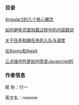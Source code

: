 ### 目录
[Angular2的几个核心概念](https://github.com/rowone/blog/issues/5)

[如何避免页面加载过程中的内容跳动](https://github.com/rowone/blog/issues/4)

[关于任务和微任务的入队与调度](https://github.com/rowone/blog/issues/3)

[论Async和Await](https://github.com/rowone/blog/issues/2)

[三点操作符是如何改变Javascript的](https://github.com/rowone/blog/issues/1)

### 作者信息

昵  称：行一

英文名：rowone
